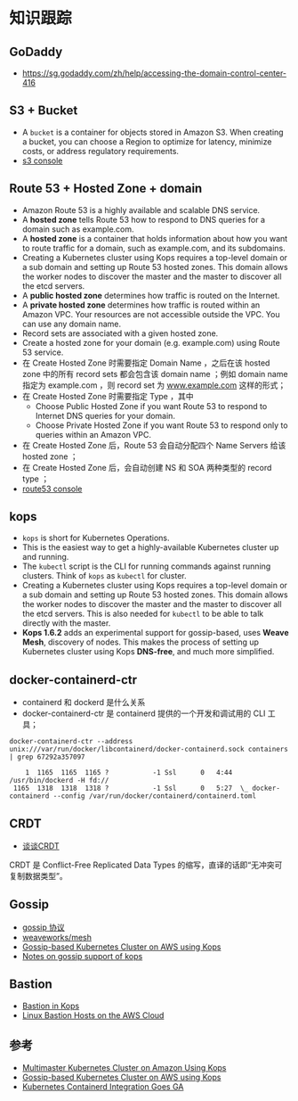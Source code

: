 # 知识跟踪

## GoDaddy

- https://sg.godaddy.com/zh/help/accessing-the-domain-control-center-416

## S3 + Bucket

- A `bucket` is a container for objects stored in Amazon S3. When creating a bucket, you can choose a Region to optimize for latency, minimize costs, or address regulatory requirements.
- [s3 console](https://console.aws.amazon.com/s3/home?region=us-west-1)

## Route 53 + Hosted Zone + domain

- Amazon Route 53 is a highly available and scalable DNS service.
- A **hosted zone** tells Route 53 how to respond to DNS queries for a domain such as example.com.
- A **hosted zone** is a container that holds information about how you want to route traffic for a domain, such as example.com, and its subdomains.
- Creating a Kubernetes cluster using Kops requires a top-level domain or a sub domain and setting up Route 53 hosted zones. This domain allows the worker nodes to discover the master and the master to discover all the etcd servers.
- A **public hosted zone** determines how traffic is routed on the Internet.
- A **private hosted zone** determines how traffic is routed within an Amazon VPC. Your resources are not accessible outside the VPC. You can use any domain name.
- Record sets are associated with a given hosted zone.
- Create a hosted zone for your domain (e.g. example.com) using Route 53 service.
- 在 Create Hosted Zone 时需要指定 Domain Name ，之后在该 hosted zone 中的所有 record sets 都会包含该 domain name ；例如 domain name 指定为 example.com ，则 record set 为 www.example.com 这样的形式；
- 在 Create Hosted Zone 时需要指定 Type ，其中
	- Choose Public Hosted Zone if you want Route 53 to respond to Internet DNS queries for your domain.
	- Choose Private Hosted Zone if you want Route 53 to respond only to queries within an Amazon VPC.
- 在 Create Hosted Zone 后，Route 53 会自动分配四个 Name Servers 给该 hosted zone ；
- 在 Create Hosted Zone 后，会自动创建 NS 和 SOA 两种类型的 record type ；
- [route53 console](https://console.aws.amazon.com/route53/home?region=us-west-1)

## kops

- `kops` is short for Kubernetes Operations.
- This is the easiest way to get a highly-available Kubernetes cluster up and running. 
- The `kubectl` script is the CLI for running commands against running clusters. Think of `kops` as `kubectl` for cluster.
- Creating a Kubernetes cluster using Kops requires a top-level domain or a sub domain and setting up Route 53 hosted zones. This domain allows the worker nodes to discover the master and the master to discover all the etcd servers. This is also needed for `kubectl` to be able to talk directly with the master.
- **Kops 1.6.2** adds an experimental support for gossip-based, uses **Weave Mesh**, discovery of nodes. This makes the process of setting up Kubernetes cluster using Kops **DNS-free**, and much more simplified.


## docker-containerd-ctr

- containerd 和 dockerd 是什么关系
- docker-containerd-ctr 是 containerd 提供的一个开发和调试用的 CLI 工具；

```
docker-containerd-ctr --address unix:///var/run/docker/libcontainerd/docker-containerd.sock containers | grep 67292a357097
```

```
    1  1165  1165  1165 ?           -1 Ssl      0   4:44 /usr/bin/dockerd -H fd://
 1165  1318  1318  1318 ?           -1 Ssl      0   5:27  \_ docker-containerd --config /var/run/docker/containerd/containerd.toml
```


## CRDT

- [谈谈CRDT](http://liyu1981.github.io/what-is-CRDT/?utm_source=tuicool&utm_medium=referral)

CRDT 是 Conflict-Free Replicated Data Types 的缩写，直译的话即“无冲突可复制数据类型”。

## Gossip

- [gossip 协议](https://github.com/moooofly/MarkSomethingDown/blob/master/nonsense/gossip%20%E5%8D%8F%E8%AE%AE.md)
- [weaveworks/mesh](https://github.com/weaveworks/mesh)
- [Gossip-based Kubernetes Cluster on AWS using Kops](http://blog.arungupta.me/gossip-kubernetes-aws-kops/)
- [Notes on gossip support of kops](https://github.com/kubernetes/kops/blob/master/docs/development/gossip.md)

## Bastion

- [Bastion in Kops](https://github.com/kubernetes/kops/blob/master/docs/bastion.md)
- [Linux Bastion Hosts on the AWS Cloud](https://docs.aws.amazon.com/quickstart/latest/linux-bastion/architecture.html)

## 参考

- [Multimaster Kubernetes Cluster on Amazon Using Kops](http://blog.arungupta.me/multimaster-kubernetes-cluster-amazon-kops/)
- [Gossip-based Kubernetes Cluster on AWS using Kops](http://blog.arungupta.me/gossip-kubernetes-aws-kops/)
- [Kubernetes Containerd Integration Goes GA](https://kubernetes.io/blog/2018/05/24/kubernetes-containerd-integration-goes-ga/)


